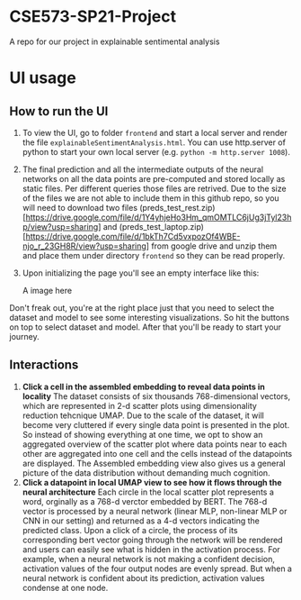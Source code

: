 # CSE573-SP21-Project
A repo for our project in explainable sentimental analysis

# UI usage
## How to run the UI
  1. To view the UI, go to folder `frontend` and start a local server and render the file `explainableSentimentAnalysis.html`. You can use http.server of python to start your own local server (e.g. `python -m http.server 1008`).
  2. The final prediction and all the intermediate outputs of the neural networks on all the data points are pre-computed and stored locally as static files. Per different queries those files are retrived. Due to the size of the files we are not able to include them in this github repo, so you will need to download two files (preds_test_rest.zip)[https://drive.google.com/file/d/1Y4yhjeHo3Hm_qmOMTLC6jUg3jTyl23hp/view?usp=sharing] and (preds_test_laptop.zip)[https://drive.google.com/file/d/1bkTh7Cd5vxpozOf4WBE-njo_r_23GH8R/view?usp=sharing] from google drive and unzip them and place them under directory `frontend` so they can be read properly.
  3. Upon initializing the page you'll see an empty interface like this:

      A image here

  Don't freak out, you're at the right place just that you need to select the dataset and model to see some interesting visualizations. So hit the buttons on top to select dataset and model. After that you'll be ready to start your journey.
## Interactions
  1. **Click a cell in the assembled embedding to reveal data points in locality** The dataset consists of six thousands 768-dimensional vectors, which are represented in 2-d scatter plots using dimensionality reduction tehcnique UMAP. Due to the scale of the dataset, it will become very cluttered if every single data point is presented in the plot. So instead of showing everything at one time, we opt to show an aggregated overview of the scatter plot where data points near to each other are aggregated into one cell and the cells instead of the datapoints are displayed. The Assembled embedding view also gives us a general picture of the data distribution without demanding much cognition.
  2. **Click a datapoint in local UMAP view to see how it flows through the neural architecture** Each circle in the local scatter plot represents a word, orginally as a 768-d verctor embedded by BERT. The 768-d vector is processed by a neural network (linear MLP, non-linear MLP or CNN in our setting) and returned as a 4-d vectors indicating the predicted class. Upon a click of a circle, the process of its corresponding bert vector going through the network will be rendered and users can easily see what is hidden in the activation process. For example, when a neural network is not making a confident decision, activation values of the four output nodes are evenly spread. But when a neural network is confident about its prediction, activation values condense at one node.
